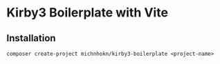 # Kirby3 Boilerplate with Vite

## Installation

```
composer create-project michnhokn/kirby3-boilerplate <project-name>
```